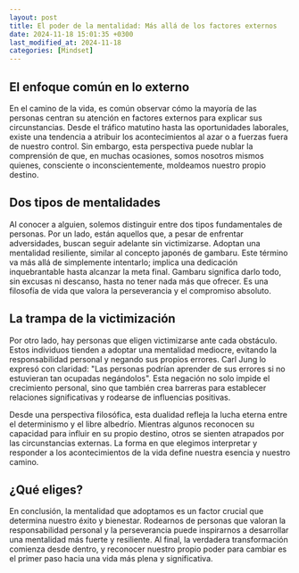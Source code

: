 ```yaml
---
layout: post
title: El poder de la mentalidad: Más allá de los factores externos
date: 2024-11-18 15:01:35 +0300
last_modified_at: 2024-11-18
categories: [Mindset]
---
```


## El enfoque común en lo externo

En el camino de la vida, es común observar cómo la mayoría de las personas centran su atención en factores externos para explicar sus circunstancias. Desde el tráfico matutino hasta las oportunidades laborales, existe una tendencia a atribuir los acontecimientos al azar o a fuerzas fuera de nuestro control. Sin embargo, esta perspectiva puede nublar la comprensión de que, en muchas ocasiones, somos nosotros mismos quienes, consciente o inconscientemente, moldeamos nuestro propio destino.

## Dos tipos de mentalidades

Al conocer a alguien, solemos distinguir entre dos tipos fundamentales de personas. Por un lado, están aquellos que, a pesar de enfrentar adversidades, buscan seguir adelante sin victimizarse. Adoptan una mentalidad resiliente, similar al concepto japonés de gambaru. Este término va más allá de simplemente intentarlo; implica una dedicación inquebrantable hasta alcanzar la meta final. Gambaru significa darlo todo, sin excusas ni descanso, hasta no tener nada más que ofrecer. Es una filosofía de vida que valora la perseverancia y el compromiso absoluto.

## La trampa de la victimización

Por otro lado, hay personas que eligen victimizarse ante cada obstáculo. Estos individuos tienden a adoptar una mentalidad mediocre, evitando la responsabilidad personal y negando sus propios errores. Carl Jung lo expresó con claridad: "Las personas podrían aprender de sus errores si no estuvieran tan ocupadas negándolos". Esta negación no solo impide el crecimiento personal, sino que también crea barreras para establecer relaciones significativas y rodearse de influencias positivas.

Desde una perspectiva filosófica, esta dualidad refleja la lucha eterna entre el determinismo y el libre albedrío. Mientras algunos reconocen su capacidad para influir en su propio destino, otros se sienten atrapados por las circunstancias externas. La forma en que elegimos interpretar y responder a los acontecimientos de la vida define nuestra esencia y nuestro camino.

## ¿Qué eliges?

En conclusión, la mentalidad que adoptamos es un factor crucial que determina nuestro éxito y bienestar. Rodearnos de personas que valoran la responsabilidad personal y la perseverancia puede inspirarnos a desarrollar una mentalidad más fuerte y resiliente. Al final, la verdadera transformación comienza desde dentro, y reconocer nuestro propio poder para cambiar es el primer paso hacia una vida más plena y significativa.
